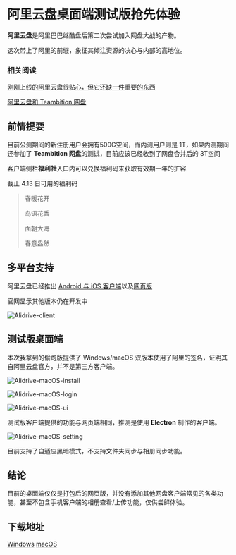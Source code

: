# 阿里云盘桌面端测试版抢先体验

**阿里云盘**是阿里巴巴继酷盘后第二次尝试加入网盘大战的产物。

这次带上了阿里的前缀，象征其倾注资源的决心与内部的高地位。

### 相关阅读

[刚刚上线的阿里云盘很贴心，但它还缺一件重要的东西](https://sspai.com/post/65666)

[阿里云盘和 Teambition 网盘](https://sspai.com/post/64115)

## 前情提要

目前公测期间的新注册用户会拥有500G空间，而内测用户则是 1T，如果内测期间还参加了 **Teambition 网盘**的测试，目前应该已经收到了网盘合并后的 3T空间

客户端侧栏**福利社**入口内可以兑换福利码来获取有效期一年的扩容

截止 4.13 日可用的福利码

> 春暖花开
>
> 鸟语花香
>
> 面朝大海
>
> 春意盎然

## 多平台支持

阿里云盘已经推出 [Android 与 iOS 客户端](https://www.aliyundrive.com/download)以及[网页版](https://www.aliyundrive.com/sign/in) 

官网显示其他版本仍在开发中

![Alidrive-client](https://gitee.com/marcuspierce/image-hosting-service/raw/master/uPic/Alidrive-client.png)

## 测试版桌面端

本次我拿到的偷跑版提供了 Windows/macOS 双版本使用了阿里的签名，证明其自阿里云盘官方，并不是第三方客户端。

![Alidrive-macOS-install](https://gitee.com/marcuspierce/image-hosting-service/raw/master/uPic/Alidrive-macOS%20-install.png)

![Alidrive-macOS-login](https://gitee.com/marcuspierce/image-hosting-service/raw/master/uPic/Alidrive-macOS%20-login.png)

![Alidrive-macOS-ui](https://gitee.com/marcuspierce/image-hosting-service/raw/master/uPic/Alidrive-macOS%20-ui.png)

测试版客户端提供的功能与网页端相同，推测是使用 **Electron** 制作的客户端。

![Alidrive-macOS-setting](https://gitee.com/marcuspierce/image-hosting-service/raw/master/uPic/Alidrive-macOS%20-%20setting.png)

目前支持了自适应黑暗模式，不支持文件夹同步与相册同步功能。

## 结论

目前的桌面端仅仅是打包后的网页版，并没有添加其他网盘客户端常见的各类功能，甚至不包含手机客户端的相册查看/上传功能，仅供尝鲜体验。

## 下载地址
[Windows](https://tongyongxiezuo.oss-cn-zhangjiakou.aliyuncs.com/desktop/aDrive/2.1.1/installer/win32/ia32/aDrive-2.1.1.exe)
[macOS](https://tongyongxiezuo.oss-cn-zhangjiakou.aliyuncs.com/desktop/aDrive/2.1.1/installer/darwin/x64/aDrive-2.1.1.dmg)